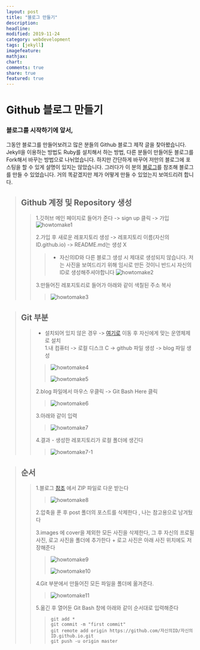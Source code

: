 ```yaml
---
layout: post
title: "블로그 만들기"
description: 
headline: 
modified: 2019-11-24
category: webdevelopment
tags: [jekyll]
imagefeature: 
mathjax: 
chart: 
comments: true
share: true
featured: true
---
```


Github 블로그 만들기
==================

### 블로그를 시작하기에 앞서,
그동안 블로그를 만들어보려고 많은 분들의 Github 블로그 제작 글을 찾아봤습니다.
Jekyll을 이용하는 방법도 Ruby를 설치해서 하는 방법, 다른 분들이 만들어둔 블로그를 Fork해서 바꾸는 방법으로 나뉘었습니다.
하지만 간단하게 바꾸어 저만의 블로그에 포스팅을 할 수 있게 설명이 있지는 않았습니다.
그러다가 이 분의 [블로그](https://github.com/newhiwoong/newhiwoong.github.io)를 참조해 블로그를 만들 수 있었습니다.
거의 똑같겠지만 제가 어떻게 만들 수 있었는지 보여드리려 합니다.  


> ## Github 계정 및 Repository 생성
>> 1.깃허브 메인 페이지로 들어가 준다 -> sign up 클릭 -> 가입   
![howtomake1](https://user-images.githubusercontent.com/52815908/71948623-f1293b00-3213-11ea-9bca-fec744ac7bea.PNG)
>>
>> 2.가입 후 새로운 레포지토리 생성 -> 레포지토리 이름(자신의ID.github.io) -> README.md는 생성 X 
>>> * 자신의ID와 다른 블로그 생성 시 제대로 생성되지 않습니다. 저는 사진을 보여드리기 위해 임시로 만든 것이니 반드시 자신의ID로 생성해주셔야합니다
![howtomake2](https://user-images.githubusercontent.com/52815908/71948688-2c2b6e80-3214-11ea-8cf7-7573854a3913.PNG)
>>
>> 3.만들어진 레포지토리로 들어가 아래와 같이 색칠된 주소 복사 
>>> ![howtomake3](https://user-images.githubusercontent.com/52815908/71948689-2c2b6e80-3214-11ea-90bf-db9120feac62.PNG)


> ## Git 부분
>> * 설치되어 있지 않은 경우 -> [여기로](https://git-scm.com/downloads) 이동 후 자신에게 맞는 운영체제로 설치  
>> 1.내 컴퓨터 -> 로컬 디스크 C -> github 파일 생성 -> blog 파일 생성  
>>> ![howtomake4](https://user-images.githubusercontent.com/52815908/71948767-7a407200-3214-11ea-8bb3-a161621d5f50.PNG) 
>>>
>>> ![howtomake5](https://user-images.githubusercontent.com/52815908/71948768-7ad90880-3214-11ea-9345-8c1c6f4fd0f8.PNG)
>>
>> 2.blog 파일에서 마우스 우클릭 -> Git Bash Here 클릭
>>> ![howtomake6](https://user-images.githubusercontent.com/52815908/71948917-0eaad480-3215-11ea-9c0e-2ace7408d0dc.PNG)
>>
>> 3.아래와 같이 입력
>>> ![howtomake7](https://user-images.githubusercontent.com/52815908/71948931-166a7900-3215-11ea-81dd-b312b964346b.PNG)
>>
>> 4.결과 - 생성한 레포지토리가 로컬 폴더에 생긴다
>>> ![howtomake7-1](https://user-images.githubusercontent.com/52815908/71949035-621d2280-3215-11ea-94cb-a8c61e44647f.PNG)


> ## 순서
>> 1.블로그 [참조](https://github.com/hmfaysal/Notepad) 에서 ZIP 파일로 다운 받는다
>>> ![howtomake8](https://user-images.githubusercontent.com/52815908/71949085-8aa51c80-3215-11ea-9a52-c0f274d8b51b.PNG)
>>
>> 2.압축을 푼 후 post 폴더의 포스트를 삭제한다 , 나는 참고용으로 남겨뒀다   
>>
>> 3.images 에 cover을 제외한 모든 사진을 삭제한다, 그 후 자신의 프로필 사진, 로고 사진을 폴더에 추가한다 + 로고 사진은 아래 사진 위치에도 저장해준다
>>> ![howtomake9](https://user-images.githubusercontent.com/52815908/71949086-8b3db300-3215-11ea-835a-dc27d13620e2.PNG) 
>>>
>>> ![howtomake10](https://user-images.githubusercontent.com/52815908/71949087-8b3db300-3215-11ea-8089-21fc9926b338.PNG)  
>>
>> 4.Git 부분에서 만들어진 모든 파일을 폴더에 옮겨준다.  
>>> ![howtomake11](https://user-images.githubusercontent.com/52815908/71949088-8b3db300-3215-11ea-918c-073675ad0df8.PNG)
>>
>> 5.옮긴 후 열어둔 Git Bash 창에 아래와 같이 순서대로 입력해준다
>>> ```
>>> git add *
>>> git commit -m "first commit"
>>> git remote add origin https://github.com/자신의ID/자신의ID.github.io.git
>>> git push -u origin master
>>> ```
